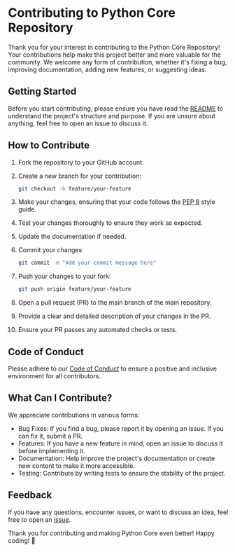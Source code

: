 # Contributing to Python Core Repository

Thank you for your interest in contributing to the Python Core Repository! Your contributions help make this project better and more valuable for the community. We welcome any form of contribution, whether it's fixing a bug, improving documentation, adding new features, or suggesting ideas.

## Getting Started

Before you start contributing, please ensure you have read the [README](README.md) to understand the project's structure and purpose. If you are unsure about anything, feel free to open an issue to discuss it.

## How to Contribute

1. Fork the repository to your GitHub account.

2. Create a new branch for your contribution:

   ```bash
   git checkout -b feature/your-feature
   ```

3. Make your changes, ensuring that your code follows the [PEP 8](https://peps.python.org/pep-0008/) style guide.
4. Test your changes thoroughly to ensure they work as expected.
5. Update the documentation if needed.
6. Commit your changes:

   ```bash
   git commit -m "Add your commit message here"
   ```

7. Push your changes to your fork:

   ```bash
   git push origin feature/your-feature
   ```

8. Open a pull request (PR) to the main branch of the main repository.
9. Provide a clear and detailed description of your changes in the PR.
10. Ensure your PR passes any automated checks or tests.

## Code of Conduct
Please adhere to our [Code of Conduct](CODE_OF_CONDUCT.md) to ensure a positive and inclusive environment for all contributors.

## What Can I Contribute?
We appreciate contributions in various forms:

- Bug Fixes: If you find a bug, please report it by opening an issue. If you can fix it, submit a PR.
- Features: If you have a new feature in mind, open an issue to discuss it before implementing it.
- Documentation: Help improve the project's documentation or create new content to make it more accessible.
- Testing: Contribute by writing tests to ensure the stability of the project.

## Feedback
If you have any questions, encounter issues, or want to discuss an idea, feel free to open an [issue](https://github.com/PramudiR/python-core/issues).

Thank you for contributing and making Python Core even better! Happy coding! 🐍
